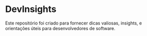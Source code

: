 # DevInsights
Este repositório foi criado para fornecer dicas valiosas, insights, e orientações úteis para desenvolvedores de software.

